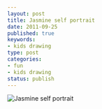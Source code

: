 ```yaml
--- 
layout: post
title: Jasmine self portrait
date: 2011-09-25
published: true
keywords: 
- kids drawing
type: post
categories: 
- fun
- kids drawing
status: publish
---
```

![Jasmine self portrait](http://media.eick.us/2011/09/wpid-Photo-Sep-25-2011-906-PM.jpg)
